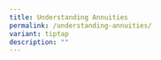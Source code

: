 ```yaml
---
title: Understanding Annuities
permalink: /understanding-annuities/
variant: tiptap
description: ""
---
```

